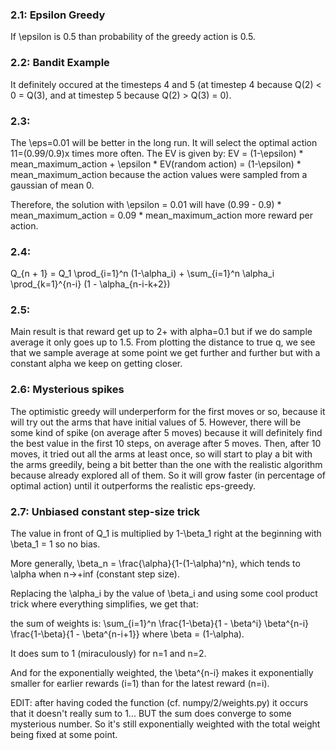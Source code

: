 ### 2.1: Epsilon Greedy

If \epsilon is 0.5 than probability of the greedy action is 0.5.

### 2.2: Bandit Example

It definitely occured at the timesteps 4 and 5 (at timestep 4 because Q(2) < 0 = Q(3), and at timestep 5 because Q(2) > Q(3) = 0).

### 2.3:

The \eps=0.01 will be better in the long run. It will select the optimal action 11=(0.99/0.9)x times more often. The EV is given by: EV = (1-\epsilon) * mean_maximum_action + \epsilon * EV(random action) = (1-\epsilon) * mean_maximum_action because the action values were sampled from a gaussian of mean 0.

Therefore, the solution with \epsilon = 0.01 will have (0.99 - 0.9) * mean_maximum_action = 0.09 * mean_maximum_action more reward per action.

### 2.4:

Q_{n + 1} = Q_1 \prod_{i=1}^n (1-\alpha_i) + \sum_{i=1}^n \alpha_i \prod_{k=1}^{n-i} (1 - \alpha_{n-i-k+2})


### 2.5:

Main result is that reward get up to 2+ with alpha=0.1 but if we do sample average it only goes up to 1.5. From plotting the distance to true q, we see that we sample average at some point we get further and further but with a constant alpha we keep on getting closer.

### 2.6: Mysterious spikes

The optimistic greedy will underperform for the first moves or so, because it will try out the arms that have initial values of 5. However, there will be some kind of spike (on average after 5 moves) because it will definitely find the best value in the first 10 steps, on average after 5 moves. Then, after 10 moves, it tried out all the arms at least once, so will start to play a bit with the arms greedily, being a bit better than the one with the realistic algorithm because already explored all of them. So it will grow faster (in percentage of optimal action) until it outperforms the realistic eps-greedy.

### 2.7:  Unbiased constant step-size trick

The value in front of Q_1 is multiplied by 1-\beta_1 right at the beginning with \beta_1 = 1 so no bias.

More generally, \beta_n = \frac{\alpha}{1-(1-\alpha)^n}, which tends to \alpha when n->+inf (constant step size).


Replacing the \alpha_i by the value of \beta_i and using some cool product trick where everything simplifies, we get that:

the sum of weights is: \sum_{i=1}^n \frac{1-\beta}{1 - \beta^i} \beta^{n-i} \frac{1-\beta}{1 - \beta^{n-i+1}} where \beta = (1-\alpha).

It does sum to 1 (miraculously) for n=1 and n=2.

And for the exponentially weighted, the \beta^{n-i} makes it exponentially smaller for earlier rewards (i=1) than for the latest reward (n=i).

EDIT: after having coded the function (cf. numpy/2/weights.py) it occurs that it doesn't really sum to 1... BUT the sum does converge to some mysterious number. So it's still exponentially weighted with the total weight being fixed at some point.
